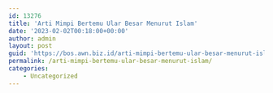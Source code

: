 ```yaml
---
id: 13276
title: 'Arti Mimpi Bertemu Ular Besar Menurut Islam'
date: '2023-02-02T00:18:00+00:00'
author: admin
layout: post
guid: 'https://bos.awn.biz.id/arti-mimpi-bertemu-ular-besar-menurut-islam/'
permalink: /arti-mimpi-bertemu-ular-besar-menurut-islam/
categories:
    - Uncategorized
---
```


